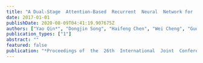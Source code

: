 ```yaml
---
title: "A Dual-Stage  Attention-Based  Recurrent  Neural  Network for  Time  Series Prediction"
date: 2017-01-01
publishDate: 2020-08-09T04:41:19.907675Z
authors: ["Yao Qin*", "Dongjin Song", "Haifeng Chen", "Wei Cheng", "Guofei Jiang", "Garrison W. Cottrel"]
publication_types: ["1"]
abstract: ""
featured: false
publication: "*Proceedings of  the  26th  International  Joint  Conference  on  Artificial  Intelligence  (IJCAI)*"
---
```


